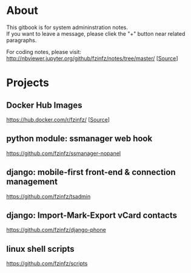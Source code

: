 # About
This gitbook is for system admininstration notes.  
If you want to leave a message, please cliek the "+" button near related paragraphs.

For coding notes, please visit: 
http://nbviewer.jupyter.org/github/fzinfz/notes/tree/master/ 
[[Source](https://github.com/fzinfz/notes/)]   

# Projects
## Docker Hub Images
https://hub.docker.com/r/fzinfz/  [[Source](https://github.com/fzinfz/docker-images/)]

## python module: ssmanager web hook
https://github.com/fzinfz/ssmanager-nopanel

## django: mobile-first front-end & connection management
https://github.com/fzinfz/tsadmin

## django: Import-Mark-Export vCard contacts
https://github.com/fzinfz/django-phone

## linux shell scripts
https://github.com/fzinfz/scripts